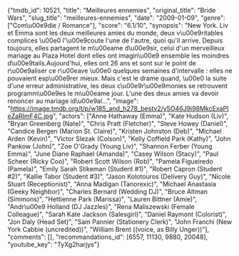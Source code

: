 {"tmdb_id": 10521, "title": "Meilleures ennemies", "original_title": "Bride Wars", "slug_title": "meilleures-ennemies", "date": "2009-01-09", "genre": ["Com\u00e9die / Romance"], "score": "6.1/10", "synopsis": "New York. Liv et Emma sont les deux meilleures amies du monde, deux v\u00e9ritables complices \u00e0 l'\u00e9coute l'une de l'autre, quoi qu'il arrive. Depuis toujours, elles partagent le m\u00eame d\u00e9sir, celui d'un merveilleux mariage au Plaza Hotel dont elles ont imagin\u00e9 ensemble les moindres d\u00e9tails.Aujourd'hui, elles ont 26 ans et sont sur le point de r\u00e9aliser ce r\u00eave \u00e0 quelques semaines d'intervalle : elles ne pouvaient esp\u00e9rer mieux. Mais c'est le drame quand, \u00e0 la suite d'une erreur administrative, les deux c\u00e9r\u00e9monies se retrouvent programm\u00e9es le m\u00eame jour. L'une des deux amies va devoir renoncer au mariage id\u00e9al...", "image": "https://image.tmdb.org/t/p/w185_and_h278_bestv2/y5O46J9i98MkcExaPIeZaRImF4C.jpg", "actors": ["Anne Hathaway (Emma)", "Kate Hudson (Liv)", "Bryan Greenberg (Nate)", "Chris Pratt (Fletcher)", "Steve Howey (Daniel)", "Candice Bergen (Marion St. Claire)", "Kristen Johnston (Deb)", "Michael Arden (Kevin)", "Victor Slezak (Colson)", "Kelly Coffield Park (Kathy)", "John Pankow (John)", "Zoe O'Grady (Young Liv)", "Shannon Ferber (Young Emma)", "June Diane Raphael (Amanda)", "Casey Wilson (Stacy)", "Paul Scheer (Ricky Coo)", "Robert Scott Wilson (Rob)", "Pamela Figueiredo (Pamela)", "Emily Sarah Stikeman (Student #1)", "Robert Capron (Student #2)", "Kallie Tabor (Student #3)", "Jason Kolotouros (Delivery Guy)", "Nicole Stuart (Receptionist)", "Anna Madigan (Tanorexic)", "Michael Anastasia (Geeky Neighbor)", "Charles Bernard (Wedding DJ)", "Bruce Altman (Simmons)", "Hettienne Park (Marissa)", "Lauren Bittner (Amie)", "Andr\u00e9 Holland (DJ Jazzles)", "Rena Maliszewski (Female Colleague)", "Sarah Kate Jackson (Salesgirl)", "Daniel Raymont (Colorist)", "Jon Daly (Head Set)", "Sam Pannier (Stationery Clerk)", "John Franchi (New York Cabbie (uncredited))", "William Brent ((voice, as Billy Unger))"], "comments": [], "recommandations_id": [6557, 11130, 9880, 20048], "youtube_key": "TyXg2harjys"}